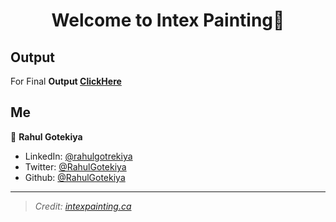 <h1 align="center">Welcome to Intex Painting👋</h1>

## Output
For Final **Output [ClickHere](https://rahulgotrekiya.github.io/Intex-painting/)**

## Me

👤 **Rahul Gotekiya**

- LinkedIn: [@rahulgotrekiya](https://www.linkedin.com/in/rahulgotrekiya/)
- Twitter: [@RahulGotekiya](https://twitter.com/RahulGotrekiya)
- Github: [@RahulGotekiya](https://github.com/RahulGotrekiya)

---

>_Credit: [intexpainting.ca](https://intexpainting.ca/)_
